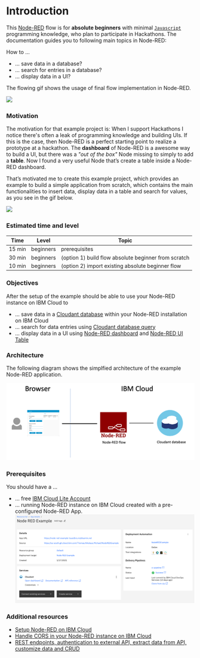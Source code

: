 # Introduction

This [Node-RED](https://nodered.org/) flow is for **absolute beginners** with minimal [`Javascript`](https://www.w3schools.com/js/DEFAULT.asp) programming knowledge, who plan to participate in Hackathons.
The documentation guides you to following main topics in Node-RED:

How to ...

* ... save data in a database?
* ... search for entries in a database?
* ... display data in a UI?

The flowing gif shows the usage of final flow implementation in Node-RED.

![](../images/absolute-beginner-example.gif)

### Motivation

The motivation for that example project is: When I support Hackathons I notice there's often a leak of programming knowledge and building UIs. If this is the case, then Node-RED is a perfect starting point to realize a prototype at a hackathon.
The **dashboard** of Node-RED is a awesome way to build a UI, but there was a _"out of the box"_ Node missing to simply to add a **table**. Now I found a very useful Node that’s create a table inside a Node-RED dashboard.

That’s motivated me to create this example project, which provides an example to build a simple application from scratch, which contains the main functionalities to insert data, display data in a table and search for values, as you see in the gif below.

![](../images/absolute-beginner-ui.gif)

### Estimated time and level

|  Time | Level | Topic |
| - | - | - |
| 15 min | beginners | prerequisites |
| 30 min | beginners | (option 1) build flow absolute beginner from scratch |
| 10 min | beginners | (option 2) import existing absolute beginner flow |

### Objectives

After the setup of the example should be able to use your Node-RED instance on IBM Cloud to

* ... save data in a [Cloudant database](https://cloud.ibm.com/docs/Cloudant?topic=Cloudant-databases) within your Node-RED installation on IBM Cloud
* ... search for data entries using [Cloudant database query](https://cloud.ibm.com/docs/Cloudant?topic=Cloudant-query)
* ... display data in a UI using [Node-RED dashboard](https://flows.nodered.org/node/node-red-dashboard) and [Node-RED UI Table](https://flows.nodered.org/node/node-red-node-ui-table)

### Architecture

The following diagram shows the simplfied architecture of the example Node-RED application. 

![](../images/simplified-architecture.png)

### Prerequisites

You should have a ...

* ... free [IBM Cloud Lite Account](https://cloud.ibm.com/docs/overview?topic=overview-quickstart_lite)
* ... running Node-RED instance on IBM Cloud created with a pre-configured Node-RED App.
![](../images/node-red-ibm-cloud-app.png)

### Additional resources

* [Setup Node-RED on IBM Cloud](https://suedbroecker.net/2020/03/09/a-short-introduction-of-the-node-red-starter-kit-on-ibm-cloud-for-hackathons/)
* [Handle CORS in your Node-RED instance on IBM Cloud](https://suedbroecker.net/2019/03/13/cors-and-node-red-using-a-simple-forward-server/)
* [REST endpoints, authentication to external API, extract data from API, customize data and CRUD](https://suedbroecker.net/2020/03/26/a-node-red-twitter-follower-flow/)

